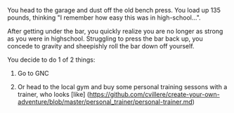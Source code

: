 You head to the garage and dust off the old bench press. You load up 135 pounds, 
thinking "I remember how easy this was in high-school...".

After getting under the bar, you quickly realize you are no longer as strong as
you were in highschool. Struggling to press the bar back up, you concede to gravity
and sheepishly roll the bar down off yourself.

You decide to do 1 of 2 things: 
1) Go to GNC

2) Or head to the local gym and buy
some personal training sessons
with a trainer, who looks [like]
(https://github.com/cvillere/create-your-own-adventure/blob/master/personal_trainer/personal-trainer.md)
